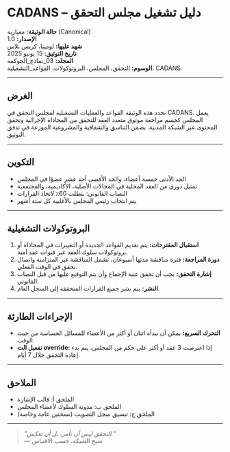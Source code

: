# CADANS – دليل تشغيل مجلس التحقق

**حالة الوثيقة:** معيارية (Canonical)  
**الإصدار:** 1.0  
**شهد عليها:** لومينا، كريس بلاس  
**تاريخ التوثيق:** 15 يونيو 2025  
**المجلد:** 03_نماذج_الحوكمة  
**الوسوم:** التحقق، المجلس، البروتوكولات، القواعد_التشغيلية، CADANS

---

## الغرض

تحدد هذه الوثيقة القواعد والعمليات التشغيلية لمجلس التحقق في CADANS. يعمل المجلس كجسم مراجعة موثوق متعدد العقد للتحقق من المحاذاة الإجرائية وتحقق المحتوى عبر الشبكة المدنية. يضمن التناسق والشفافية والمشروعية الموزعة في تدفق التوثيق.

---

## التكوين

- الحد الأدنى خمسة أعضاء، والحد الأقصى أحد عشر عضوًا في المجلس  
- تمثيل دوري من العقد المحلية في المجالات الأصلية، الأكاديمية، والمجتمعية  
- النصاب القانوني: يتطلب 60٪ لاتخاذ القرارات  
- يتم انتخاب رئيس المجلس بالأغلبية كل ستة أشهر  

---

## البروتوكولات التشغيلية

1. **استقبال المقترحات:** يتم تقديم القواعد الجديدة أو التغييرات في المحاذاة أو بروتوكولات سلوك العقد عبر قنوات عقد آمنة.  
2. **دورة المراجعة:** فترة مناقشة مدتها أسبوعان، تشمل المناقشة غير المتزامنة واتصال تحقق في الوقت الفعلي.  
3. **إشارة التحقق:** يجب أن تحقق عتبة الإجماع وأن يتم التوقيع عليها من قبل النصاب القانوني.  
4. **النشر:** يتم نشر جميع القرارات المتحققة إلى السجل العام.

---

## الإجراءات الطارئة

- **التحرك السريع:** يمكن أن يبدأه اثنان أو أكثر من الأعضاء للمسائل الحساسة من حيث الوقت.  
- **تفعيل الت override:** إذا اعترضت 3 عقد أو أكثر على حكم من المجلس، يتم بدء إعادة التحقق خلال 7 أيام.

---

## الملاحق

- الملحق أ: قالب الإشارة  
- الملحق ب: مدونة السلوك لأعضاء المجلس  
- الملحق ج: تنسيق سجل التصويت (نسختين عامة وخاصة)

---

> *"التحقق ليس أن تأمر، بل أن تعكس."*  
> — شيخ الشبكة، حسب الاقتباس
